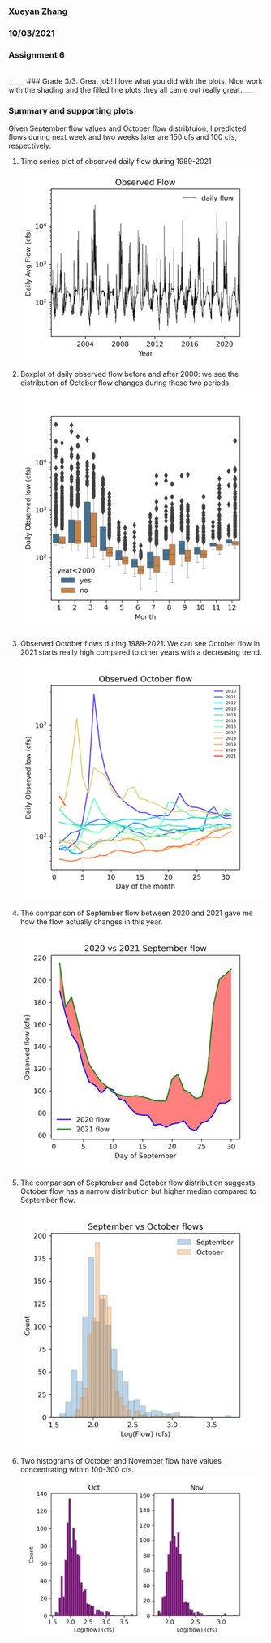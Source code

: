 ### Xueyan Zhang
### 10/03/2021
### Assignment 6
</br>
_____
### Grade
3/3: Great job! I love what you did with the plots. Nice work with the shading and the filled line plots they all came out really great. 
___

### Summary and supporting plots
Given September flow values and October flow distribtuion, I predicted flows during next week and two weeks later are 150 cfs and 100 cfs, respectively.
</br>
1. Time series plot of observed daily flow during 1989-2021
   ![picture 1](../assignment_6/p1.png)  

2. Boxplot of daily observed flow before and after 2000: we see the distribution of October flow changes during these two periods. 
  ![picture 2](../assignment_6/p2.png) 

3. Observed October flows during 1989-2021: We can see October flow in 2021 starts really high compared to other years with a decreasing trend.
   ![picture 3](../assignment_6/p3.png)  

4. The comparison of September flow between 2020 and 2021 gave me how the flow actually changes in this year.
   ![picture 4](../assignment_6/p4.png) 

5. The comparison of September and October flow distribution suggests October flow has a narrow distribution but higher median compared to September flow.
   ![picture 5](../assignment_6/p5.png) 

6. Two histograms of October and November flow have values concentrating within 100-300 cfs.
   ![picture 6](../assignment_6/p6.png) 
